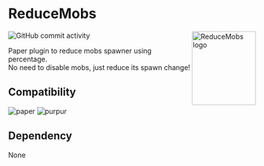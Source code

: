<h1>ReduceMobs</h1>

<img src="https://cdn.hosea.dev/plugins/reducemobs/logo.png" align="right" width="130" height="150" alt="ReduceMobs logo">

![GitHub commit activity](https://img.shields.io/github/commit-activity/m/sayahosea/reducemobs)

Paper plugin to reduce mobs spawner using percentage.<br>
No need to disable mobs, just reduce its spawn change!<br>


## Compatibility
![paper](https://cdn.jsdelivr.net/npm/@intergrav/devins-badges@3/assets/cozy/supported/paper_vector.svg)
![purpur](https://cdn.jsdelivr.net/npm/@intergrav/devins-badges@3/assets/cozy/supported/purpur_vector.svg)

## Dependency
None
